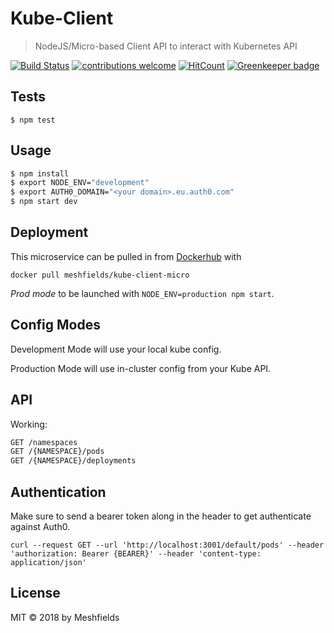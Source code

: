 # Kube-Client
> NodeJS/Micro-based Client API to interact with Kubernetes API

[![Build Status](https://travis-ci.org/meshfields/kube-client-micro.svg?branch=master)](https://travis-ci.org/meshfields/kube-client-micro) [![contributions welcome](https://img.shields.io/badge/contributions-welcome-brightgreen.svg?style=flat)](https://github.com/nottinhill/kube-client-micro/issues) [![HitCount](http://hits.dwyl.io/nottinhil/kube-client-micro.svg)](http://hits.dwyl.io/nottinhil/kube-client-micro) [![Greenkeeper badge](https://badges.greenkeeper.io/meshfields/kube-client-micro.svg)](https://greenkeeper.io/) 

## Tests

```
$ npm test
```

## Usage

```bash
$ npm install
$ export NODE_ENV="development"
$ export AUTH0_DOMAIN="<your domain>.eu.auth0.com"
$ npm start dev
```

## Deployment

This microservice can be pulled in from [Dockerhub](https://hub.docker.com/r/meshfields/kube-client-micro) with

`docker pull meshfields/kube-client-micro`

*Prod mode* to be launched with `NODE_ENV=production npm start`.

## Config Modes

Development Mode will use your local kube config.

Production Mode will use in-cluster config from your Kube API.


## API

Working:

```bash
GET /namespaces
GET /{NAMESPACE}/pods
GET /{NAMESPACE}/deployments
```

## Authentication

Make sure to send a bearer token along in the header to get authenticate against Auth0.

```
curl --request GET --url 'http://localhost:3001/default/pods' --header 'authorization: Bearer {BEARER}' --header 'content-type: application/json'
```

## License

MIT © 2018 by Meshfields